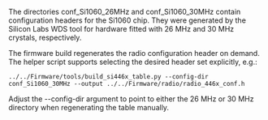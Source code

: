 The directories conf_Si1060_26MHz and conf_Si1060_30MHz contain configuration headers for the Si1060 chip. They were generated by the Silicon Labs WDS tool for hardware fitted with 26 MHz and 30 MHz crystals, respectively.

The firmware build regenerates the radio configuration header on demand. The helper script supports selecting the desired header set explicitly, e.g.:

    ../../Firmware/tools/build_si446x_table.py --config-dir conf_Si1060_30MHz --output ../../Firmware/radio/radio_446x_conf.h

Adjust the --config-dir argument to point to either the 26 MHz or 30 MHz directory when regenerating the table manually.
